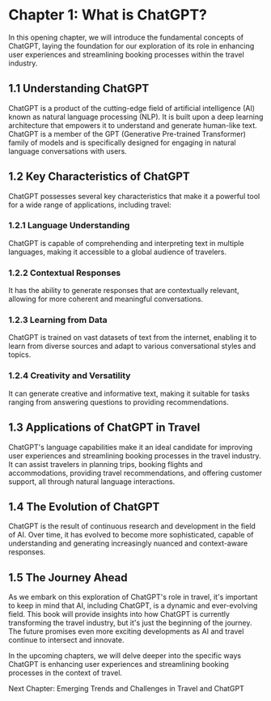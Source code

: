 Chapter 1: What is ChatGPT?
===========================

In this opening chapter, we will introduce the fundamental concepts of ChatGPT, laying the foundation for our exploration of its role in enhancing user experiences and streamlining booking processes within the travel industry.

1.1 Understanding ChatGPT
-------------------------

ChatGPT is a product of the cutting-edge field of artificial intelligence (AI) known as natural language processing (NLP). It is built upon a deep learning architecture that empowers it to understand and generate human-like text. ChatGPT is a member of the GPT (Generative Pre-trained Transformer) family of models and is specifically designed for engaging in natural language conversations with users.

1.2 Key Characteristics of ChatGPT
----------------------------------

ChatGPT possesses several key characteristics that make it a powerful tool for a wide range of applications, including travel:

### 1.2.1 Language Understanding

ChatGPT is capable of comprehending and interpreting text in multiple languages, making it accessible to a global audience of travelers.

### 1.2.2 Contextual Responses

It has the ability to generate responses that are contextually relevant, allowing for more coherent and meaningful conversations.

### 1.2.3 Learning from Data

ChatGPT is trained on vast datasets of text from the internet, enabling it to learn from diverse sources and adapt to various conversational styles and topics.

### 1.2.4 Creativity and Versatility

It can generate creative and informative text, making it suitable for tasks ranging from answering questions to providing recommendations.

1.3 Applications of ChatGPT in Travel
-------------------------------------

ChatGPT's language capabilities make it an ideal candidate for improving user experiences and streamlining booking processes in the travel industry. It can assist travelers in planning trips, booking flights and accommodations, providing travel recommendations, and offering customer support, all through natural language interactions.

1.4 The Evolution of ChatGPT
----------------------------

ChatGPT is the result of continuous research and development in the field of AI. Over time, it has evolved to become more sophisticated, capable of understanding and generating increasingly nuanced and context-aware responses.

1.5 The Journey Ahead
---------------------

As we embark on this exploration of ChatGPT's role in travel, it's important to keep in mind that AI, including ChatGPT, is a dynamic and ever-evolving field. This book will provide insights into how ChatGPT is currently transforming the travel industry, but it's just the beginning of the journey. The future promises even more exciting developments as AI and travel continue to intersect and innovate.

In the upcoming chapters, we will delve deeper into the specific ways ChatGPT is enhancing user experiences and streamlining booking processes in the context of travel.

Next Chapter: Emerging Trends and Challenges in Travel and ChatGPT
